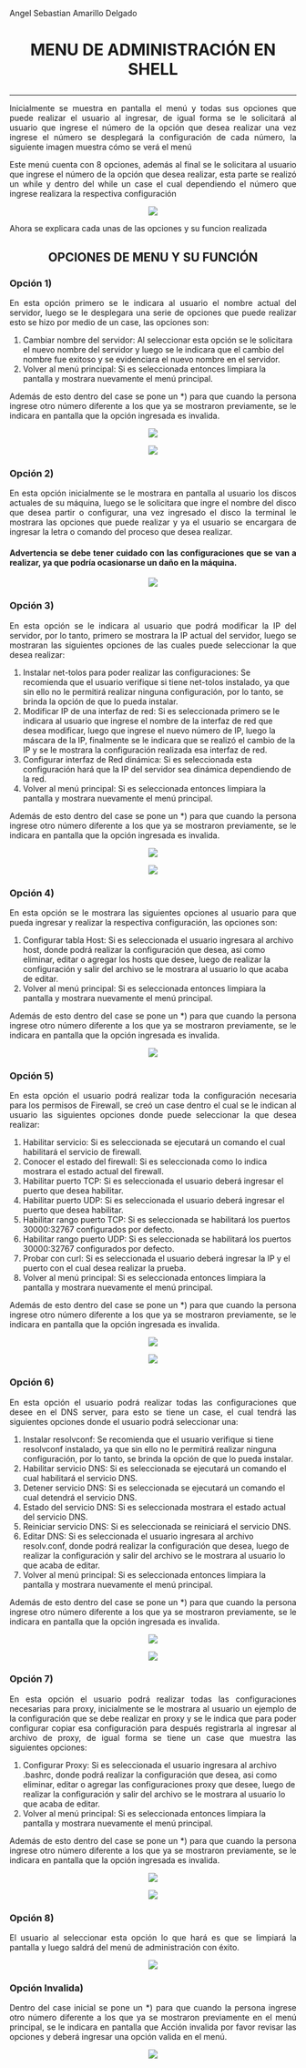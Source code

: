 Angel Sebastian Amarillo Delgado

# <p align="center"> **MENU DE ADMINISTRACIÓN EN SHELL** </p>
___

<p style="text-align: justify;">Inicialmente se muestra en pantalla el menú y todas sus opciones que puede realizar el usuario al ingresar, de igual forma se le solicitará al usuario que ingrese el número de la opción que desea realizar una vez ingrese el número se desplegará la configuración de cada número, la siguiente imagen muestra cómo se verá el menú</p>
<p style="text-align: justify;">Este menú cuenta con 8 opciones, además al final se le solicitara al usuario que ingrese el número de la opción que desea realizar, esta parte se realizó un while y dentro del while un case el cual dependiendo el número que ingrese realizara la respectiva configuración </p>

<p align="center">
  <img src="/Shell_Menú/ImageMenu/Menu.PNG">
</p>

<p style="text-align: justify;">Ahora se explicara cada unas de las opciones y su funcion realizada</p>

## <p align="center"> **OPCIONES DE MENU Y SU FUNCIÓN** </p>

### <p align="justify"> **Opción 1)** </p>

<p style="text-align: justify;">En esta opción primero se le indicara al usuario el nombre actual del servidor, luego se le desplegara una serie de opciones que puede realizar esto se hizo por medio de un case, las opciones son:</p>

1. Cambiar nombre del servidor: Al seleccionar esta opción se le solicitara el nuevo nombre del servidor y luego se le indicara que el cambio del nombre fue exitoso y se evidenciara el nuevo nombre en el servidor.
2. Volver al menú principal: Si es seleccionada entonces limpiara la pantalla y mostrara nuevamente el menú principal.

<p style="text-align: justify;">Además de esto dentro del case se pone un *) para que cuando la persona ingrese otro número diferente a los que ya se mostraron previamente, se le indicara en pantalla que la opción ingresada es invalida.</p>

<p align="center">
  <img src="/Shell_Menú/ImageMenu/Opt1.PNG">
</p>

<p align="center">
  <img src="/Shell_Menú/ImageMenu/Opt1-1.PNG">
</p>

### <p align="justify"> **Opción 2)** </p>

<p style="text-align: justify;">En esta opción inicialmente se le mostrara en pantalla al usuario los discos actuales de su máquina, luego se le solicitara que ingre el nombre del disco que desea partir o configurar, una vez ingresado el disco la terminal le mostrara las opciones que puede realizar y ya el usuario se encargara de ingresar la letra o comando del proceso que desea realizar.</p>

#### <p style="text-align: justify;"> **Advertencia se debe tener cuidado con las configuraciones que se van a realizar, ya que podría ocasionarse un daño en la máquina.** </p>

<p align="center">
  <img src="/Shell_Menú/ImageMenu/Opt2.PNG">
</p>

### <p align="justify"> **Opción 3)** </p>

<p style="text-align: justify;">En esta opción se le indicara al usuario que podrá modificar la IP del servidor, por lo tanto, primero se mostrara la IP actual del servidor, luego se mostraran las siguientes opciones de las cuales puede seleccionar la que desea realizar:</p>

1. Instalar net-tolos para poder realizar las configuraciones: Se recomienda que el usuario verifique si tiene net-tolos instalado, ya que sin ello no le permitirá realizar ninguna configuración, por lo tanto, se brinda la opción de que lo pueda instalar. 
2. Modificar IP de una interfaz de red: Si es seleccionada primero se le indicara al usuario que ingrese el nombre de la interfaz de red que desea modificar, luego que ingrese el nuevo número de IP, luego la máscara de la IP, finalmente se le indicara que se realizó el cambio de la IP y se le mostrara la configuración realizada esa interfaz de red. 
3. Configurar interfaz de Red dinámica: Si es seleccionada esta configuración hará que la IP del servidor sea dinámica dependiendo de la red.
4. Volver al menú principal: Si es seleccionada entonces limpiara la pantalla y mostrara nuevamente el menú principal.

<p style="text-align: justify;">Además de esto dentro del case se pone un *) para que cuando la persona ingrese otro número diferente a los que ya se mostraron previamente, se le indicara en pantalla que la opción ingresada es invalida.</p>

<p align="center">
  <img src="/Shell_Menú/ImageMenu/Opt3.PNG">
</p>

<p align="center">
  <img src="/Shell_Menú/ImageMenu/Opt3-1.PNG">
</p>

### <p align="justify"> **Opción 4)** </p>

<p style="text-align: justify;">En esta opción se le mostrara las siguientes opciones al usuario para que pueda ingresar y realizar la respectiva configuración, las opciones son:</p>

1. Configurar tabla Host: Si es seleccionada el usuario ingresara al archivo host, donde podrá realizar la configuración que desea, asi como eliminar, editar o agregar los hosts que desee, luego de realizar la configuración y salir del archivo se le mostrara al usuario lo que acaba de editar. 
2. Volver al menú principal: Si es seleccionada entonces limpiara la pantalla y mostrara nuevamente el menú principal.

<p style="text-align: justify;">Además de esto dentro del case se pone un *) para que cuando la persona ingrese otro número diferente a los que ya se mostraron previamente, se le indicara en pantalla que la opción ingresada es invalida.</p>

<p align="center">
  <img src="/Shell_Menú/ImageMenu/Opt4.PNG">
</p>

### <p align="justify"> **Opción 5)** </p>

<p style="text-align: justify;">En esta opción el usuario podrá realizar toda la configuración necesaria para los permisos de Firewall, se creó un case dentro el cual se le indican al usuario las siguientes opciones donde puede seleccionar la que desea realizar:</p>

1. Habilitar servicio: Si es seleccionada se ejecutará un comando el cual habilitará el servicio de firewall.
2. Conocer el estado del firewall: Si es seleccionada como lo indica mostrara el estado actual del firewall.
3. Habilitar puerto TCP: Si es seleccionada el usuario deberá ingresar el puerto que desea habilitar.
4. Habilitar puerto UDP: Si es seleccionada el usuario deberá ingresar el puerto que desea habilitar.
5. Habilitar rango puerto TCP: Si es seleccionada se habilitará los puertos 30000:32767 configurados por defecto. 
6. Habilitar rango puerto UDP: Si es seleccionada se habilitará los puertos 30000:32767 configurados por defecto.
7. Probar con curl: Si es seleccionada el usuario deberá ingresar la IP y el puerto con el cual desea realizar la prueba.
8. Volver al menú principal: Si es seleccionada entonces limpiara la pantalla y mostrara nuevamente el menú principal.

<p style="text-align: justify;">Además de esto dentro del case se pone un *) para que cuando la persona ingrese otro número diferente a los que ya se mostraron previamente, se le indicara en pantalla que la opción ingresada es invalida.</p>

<p align="center">
  <img src="/Shell_Menú/ImageMenu/Opt5.PNG">
</p>

<p align="center">
  <img src="/Shell_Menú/ImageMenu/Opt5-1.PNG">

### <p align="justify"> **Opción 6)** </p>

<p style="text-align: justify;">En esta opción el usuario podrá realizar todas las configuraciones que desee en el DNS server, para esto se tiene un case, el cual tendrá las siguientes opciones donde el usuario podrá seleccionar una:</p>

1. Instalar resolvconf: Se recomienda que el usuario verifique si tiene resolvconf instalado, ya que sin ello no le permitirá realizar ninguna configuración, por lo tanto, se brinda la opción de que lo pueda instalar.
2. Habilitar servicio DNS: Si es seleccionada se ejecutará un comando el cual habilitará el servicio DNS.
3. Detener servicio DNS: Si es seleccionada se ejecutará un comando el cual detendrá el servicio DNS.
4. Estado del servicio DNS: Si es seleccionada mostrara el estado actual del servicio DNS.
5. Reiniciar servicio DNS: Si es seleccionada se reiniciará el servicio DNS.
6. Editar DNS: Si es seleccionada el usuario ingresara al archivo resolv.conf, donde podrá realizar la configuración que desea, luego de realizar la configuración y salir del archivo se le mostrara al usuario lo que acaba de editar.
7. Volver al menú principal: Si es seleccionada entonces limpiara la pantalla y mostrara nuevamente el menú principal.

<p style="text-align: justify;">Además de esto dentro del case se pone un *) para que cuando la persona ingrese otro número diferente a los que ya se mostraron previamente, se le indicara en pantalla que la opción ingresada es invalida.</p>

<p align="center">
  <img src="/Shell_Menú/ImageMenu/Opt6.PNG">
</p>

<p align="center">
  <img src="/Shell_Menú/ImageMenu/Opt6-1.PNG">

### <p align="justify"> **Opción 7)** </p>

<p style="text-align: justify;">En esta opción el usuario podrá realizar todas las configuraciones necesarias para proxy, inicialmente se le mostrara al usuario un ejemplo de la configuración que se debe realizar en proxy y se le indica que para poder configurar copiar esa configuración para después registrarla al ingresar al archivo de proxy, de igual forma se tiene un case que muestra las siguientes opciones:</p>

1. Configurar Proxy: Si es seleccionada el usuario ingresara al archivo .bashrc, donde podrá realizar la configuración que desea, asi como eliminar, editar o agregar las configuraciones proxy que desee, luego de realizar la configuración y salir del archivo se le mostrara al usuario lo que acaba de editar.
2. Volver al menú principal: Si es seleccionada entonces limpiara la pantalla y mostrara nuevamente el menú principal.

<p style="text-align: justify;">Además de esto dentro del case se pone un *) para que cuando la persona ingrese otro número diferente a los que ya se mostraron previamente, se le indicara en pantalla que la opción ingresada es invalida.</p>

<p align="center">
  <img src="/Shell_Menú/ImageMenu/Opt7.PNG">
</p>

<p align="center">
  <img src="/Shell_Menú/ImageMenu/Opt7-1.PNG">
</p>

### <p align="justify"> **Opción 8)** </p>

<p style="text-align: justify;">El usuario al seleccionar esta opción lo que hará es que se limpiará la pantalla y luego saldrá del menú de administración con éxito.</p>

<p align="center">
  <img src="/Shell_Menú/ImageMenu/Opt8.PNG">
</p>

### <p align="justify"> **Opción Invalida)** </p>

<p style="text-align: justify;">Dentro del case inicial se pone un *) para que cuando la persona ingrese otro número diferente a los que ya se mostraron previamente en el menú principal, se le indicara en pantalla que Acción invalida por favor revisar las opciones y deberá ingresar una opción valida en el menú.</p>

<p align="center">
  <img src="/Shell_Menú/MenúImagen/ Opt9..PNG">
</p>